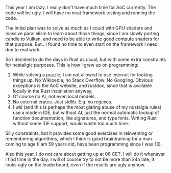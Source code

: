 This year I am lazy.  I really don't have much time for AoC currently.  The code will be ugly.
I will have no neat framework testing and running the code.

The initial plan was to solve as much as I could with GPU shaders and massive parallelism
to learn about those things, since I am slowly porting candle to Vulkan, and need to be able to write
good compute shaders for that purpose.  But.. I found no time to even start on the framework
I need, due to real work.

So I decided to do the days in Rust as usual, but with some extra constraints for nostaligic purposes.
This is how I grew up on programming:
1. While solving a puzzle, I am not allowed to use Internet for looking things up.
   No Wikipedia, no Stack Overflow. No Googling. Obvious exceptions is the AoC website, and rustdoc,
   since that is available locally in the Rust installation anyway.
2. Of course no AI, not even local models.
3. No external crates. Just stdlib.  E.g. no regexes.
4. I *will* (and this is perhaps the most glaring abuse of my nostalgia rules) use a modern IDE,
   but without AI, just the normal automatic lookup of function documentation, like signatures, and
   type hints.  Writing Rust without some IDE support, would waste too much time.

Silly constraints, but it provides some good exercises in reinventing or remembering algorithms,
which I think is good braintraining for a man coming to age (I am 59 years old, have been programming
since I was 13).

Also this year, I do not care about getting up at 06 CET.  I will do it whenever I find time in
the day.  I will of course try to not be more than 24h late, it looks ugly on the leaderboard,
even if the results are ugly anyhow.
